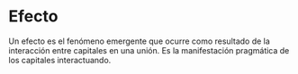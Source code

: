 # Efecto

Un efecto es el fenómeno emergente que ocurre como resultado de la interacción entre capitales en una unión. Es la manifestación pragmática de los capitales interactuando.